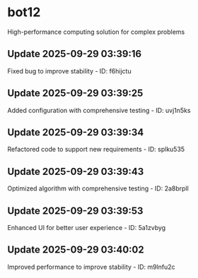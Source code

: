 # bot12
High-performance computing solution for complex problems

## Update 2025-09-29 03:39:16
Fixed bug to improve stability - ID: f6hijctu


## Update 2025-09-29 03:39:25
Added configuration with comprehensive testing - ID: uvj1n5ks


## Update 2025-09-29 03:39:34
Refactored code to support new requirements - ID: splku535


## Update 2025-09-29 03:39:43
Optimized algorithm with comprehensive testing - ID: 2a8brpll


## Update 2025-09-29 03:39:53
Enhanced UI for better user experience - ID: 5a1zvbyg


## Update 2025-09-29 03:40:02
Improved performance to improve stability - ID: m9lnfu2c

